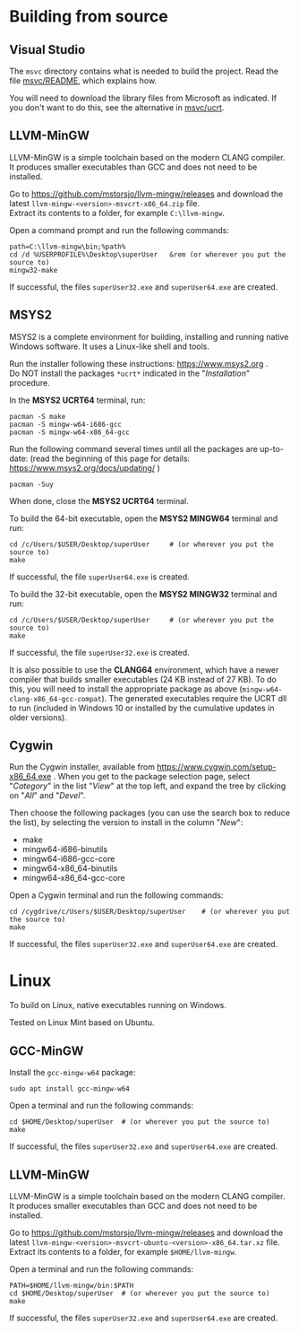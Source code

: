 
Building from source
====================


Visual Studio
-------------

The `msvc` directory contains what is needed to build the project. Read the file
[msvc/README](msvc/README.md), which explains how.

You will need to download the library files from Microsoft as indicated. If you
don't want to do this, see the alternative in [msvc/ucrt](msvc/ucrt).



LLVM-MinGW
----------

LLVM-MinGW is a simple toolchain based on the modern CLANG compiler.
It produces smaller executables than GCC and does not need to be installed.

Go to <https://github.com/mstorsjo/llvm-mingw/releases> and download the latest
`llvm-mingw-<version>-msvcrt-x86_64.zip` file.  
Extract its contents to a folder, for example `C:\llvm-mingw`.

Open a command prompt and run the following commands:

	path=C:\llvm-mingw\bin;%path%
	cd /d %USERPROFILE%\Desktop\superUser 	&rem (or wherever you put the source to)
	mingw32-make

If successful, the files `superUser32.exe` and `superUser64.exe` are created.



MSYS2
-----

MSYS2 is a complete environment for building, installing and running native 
Windows software. It uses a Linux-like shell and tools.

Run the installer following these instructions: <https://www.msys2.org> .  
Do NOT install the packages `*ucrt*` indicated in the "_Installation_" procedure.

In the __MSYS2 UCRT64__ terminal, run:

	pacman -S make
	pacman -S mingw-w64-i686-gcc
	pacman -S mingw-w64-x86_64-gcc

Run the following command several times until all the packages are up-to-date:
(read the beginning of this page for details: <https://www.msys2.org/docs/updating/> )

	pacman -Suy

When done, close the __MSYS2 UCRT64__ terminal.


To build the 64-bit executable, open the __MSYS2 MINGW64__ terminal and run:

	cd /c/Users/$USER/Desktop/superUser 	# (or wherever you put the source to)
	make

If successful, the file `superUser64.exe` is created.


To build the 32-bit executable, open the __MSYS2 MINGW32__ terminal and run:

	cd /c/Users/$USER/Desktop/superUser 	# (or wherever you put the source to)
	make

If successful, the file `superUser32.exe` is created.


It is also possible to use the __CLANG64__ environment, which have a newer
compiler that builds smaller executables (24 KB instead of 27 KB).
To do this, you will need to install the appropriate package as above
(`mingw-w64-clang-x86_64-gcc-compat`).
The generated executables require the UCRT dll to run (included in Windows 10 or
installed by the cumulative updates in older versions).



Cygwin
------

Run the Cygwin installer, available from <https://www.cygwin.com/setup-x86_64.exe> .
When you get to the package selection page, select "_Category_" in the list "_View_"
at the top left, and expand the tree by clicking on "_All_" and "_Devel_".

Then choose the following packages (you can use the search box to reduce the
list), by selecting the version to install in the column "_New_":

- make
- mingw64-i686-binutils
- mingw64-i686-gcc-core
- mingw64-x86_64-binutils
- mingw64-x86_64-gcc-core

Open a Cygwin terminal and run the following commands:

	cd /cygdrive/c/Users/$USER/Desktop/superUser 	# (or wherever you put the source to)
	make

If successful, the files `superUser32.exe` and `superUser64.exe` are created.



Linux
=====

To build on Linux, native executables running on Windows.

Tested on Linux Mint based on Ubuntu.



GCC-MinGW
---------

Install the `gcc-mingw-w64` package:

	sudo apt install gcc-mingw-w64


Open a terminal and run the following commands:

	cd $HOME/Desktop/superUser 	# (or wherever you put the source to)
	make

If successful, the files `superUser32.exe` and `superUser64.exe` are created.



LLVM-MinGW
----------

LLVM-MinGW is a simple toolchain based on the modern CLANG compiler.
It produces smaller executables than GCC and does not need to be installed.

Go to <https://github.com/mstorsjo/llvm-mingw/releases> and download the latest
`llvm-mingw-<version>-msvcrt-ubuntu-<version>-x86_64.tar.xz` file.  
Extract its contents to a folder, for example `$HOME/llvm-mingw`.

Open a terminal and run the following commands:

	PATH=$HOME/llvm-mingw/bin:$PATH
	cd $HOME/Desktop/superUser 	# (or wherever you put the source to)
	make

If successful, the files `superUser32.exe` and `superUser64.exe` are created.
